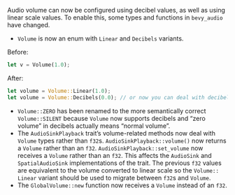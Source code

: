 Audio volume can now be configured using decibel values, as well as using linear scale values. To enable this, some types and functions in `bevy_audio` have changed.

- `Volume` is now an enum with `Linear` and `Decibels` variants.

Before:

```rust
let v = Volume(1.0);
```

After:

```rust
let volume = Volume::Linear(1.0);
let volume = Volume::Decibels(0.0); // or now you can deal with decibels if you prefer
```

- `Volume::ZERO` has been renamed to the more semantically correct `Volume::SILENT` because `Volume` now supports decibels and “zero volume” in decibels actually means “normal volume”.
- The `AudioSinkPlayback` trait’s volume-related methods now deal with `Volume` types rather than `f32`s. `AudioSinkPlayback::volume()` now returns a `Volume` rather than an `f32`. `AudioSinkPlayback::set_volume` now receives a `Volume` rather than an `f32`. This affects the `AudioSink` and `SpatialAudioSink` implementations of the trait. The previous `f32` values are equivalent to the volume converted to linear scale so the  `Volume:: Linear` variant should be used to migrate between `f32`s and `Volume`.
- The `GlobalVolume::new` function now receives a `Volume` instead of an `f32`.
